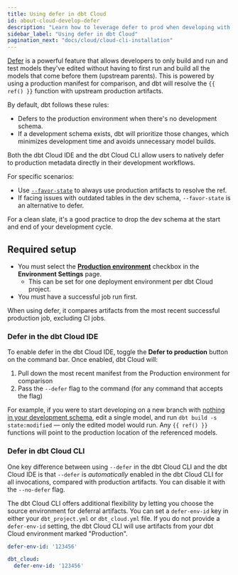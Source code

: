 ```yaml
---
title: Using defer in dbt Cloud
id: about-cloud-develop-defer
description: "Learn how to leverage defer to prod when developing with dbt Cloud."
sidebar_label: "Using defer in dbt Cloud"
pagination_next: "docs/cloud/cloud-cli-installation"
---
```



[Defer](/reference/node-selection/defer) is a powerful feature that allows developers to only build and run and test models they've edited without having to first run and build all the models that come before them (upstream parents). This is powered by using a production manifest for comparison, and dbt will resolve the `{{ ref() }}` function with upstream production artifacts. 

By default, dbt follows these rules:

- Defers to the production environment when there's no development schema.
- If a development schema exists, dbt will prioritize those changes, which minimizes development time and avoids unnecessary model builds.

Both the dbt Cloud IDE and the dbt Cloud CLI allow users to natively defer to production metadata directly in their development workflows.

For specific scenarios:
- Use [`--favor-state`](/reference/node-selection/defer#favor-state) to always use production artifacts to resolve the ref.
- If facing issues with outdated tables in the dev schema, `--favor-state` is an alternative to defer.

For a clean slate, it's a good practice to drop the dev schema at the start and end of your development cycle.

## Required setup

- You must select the **[Production environment](/docs/deploy/deploy-environments#set-as-production-environment)** checkbox in the **Environment Settings** page. 
  - This can be set for one deployment environment per dbt Cloud project.
- You must have a successful job run first.

When using defer, it compares artifacts from the most recent successful production job, excluding CI jobs.

### Defer in the dbt Cloud IDE

To enable defer in the dbt Cloud IDE, toggle the **Defer to production** button on the command bar. Once enabled, dbt Cloud will:

1. Pull down the most recent manifest from the Production environment for comparison
2. Pass the `--defer` flag to the command (for any command that accepts the flag)

For example, if you were to start developing on a new branch with [nothing in your development schema](/reference/node-selection/defer#usage), edit a single model, and run `dbt build -s state:modified` &mdash;  only the edited model would run. Any `{{ ref() }}` functions will point to the production location of the referenced models.

<Lightbox src="/img/docs/dbt-cloud/defer-toggle.jpg" width="100%" title="Select the 'Defer to production' toggle on the bottom right of the command bar to enable defer in the dbt Cloud IDE."/>

### Defer in dbt Cloud CLI

One key difference between using `--defer` in the dbt Cloud CLI and the dbt Cloud IDE is that `--defer` is *automatically* enabled in the dbt Cloud CLI for all invocations, compared with production artifacts. You can disable it with the `--no-defer` flag.

The dbt Cloud CLI offers additional flexibility by letting you choose the source environment for deferral artifacts. You can set a `defer-env-id` key in either your `dbt_project.yml` or `dbt_cloud.yml` file. If you do not provide a `defer-env-id` setting, the dbt Cloud CLI will use artifacts from your dbt Cloud environment marked "Production". 

<File name="dbt_cloud.yml">

  ```yml
defer-env-id: '123456'
```

</File>


<File name="dbt_project.yml"> 

```yml
dbt_cloud:
  defer-env-id: '123456'
```

</File>
